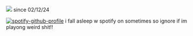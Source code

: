 ![](https://komarev.com/ghpvc/?username=byIer&label=fans) since 02/12/24

[![spotify-github-profile](https://spotify-github-profile.kittinanx.com/api/view?uid=8agdmn2yckudzad6crq1umy54&cover_image=true&theme=default&show_offline=true&background_color=121212&interchange=true&bar_color_cover=true)](https://spotify-github-profile.kittinanx.com/api/view?uid=8agdmn2yckudzad6crq1umy54&redirect=true) i fall asleep w spotify on sometimes so ignore if im playong weird shit!!
